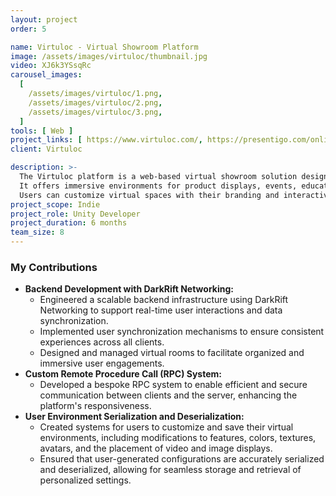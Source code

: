 ```yaml
---
layout: project
order: 5

name: Virtuloc - Virtual Showroom Platform
image: /assets/images/virtuloc/thumbnail.jpg
video: XJ6k3YSsqRc
carousel_images:
  [
    /assets/images/virtuloc/1.png,
    /assets/images/virtuloc/2.png,
    /assets/images/virtuloc/3.png,
  ]
tools: [ Web ]
project_links: [ https://www.virtuloc.com/, https://presentigo.com/online_showroom/ ]
client: Virtuloc

description: >-
  The Virtuloc platform is a web-based virtual showroom solution designed to meet diverse business needs. 
  It offers immersive environments for product displays, events, education, and customer engagement. \n
  Users can customize virtual spaces with their branding and interactive 3D content, making it a flexible tool for creating personalized experiences.
project_scope: Indie
project_role: Unity Developer
project_duration: 6 months
team_size: 8
---
```


### My Contributions

- **Backend Development with DarkRift Networking:**
  - Engineered a scalable backend infrastructure using DarkRift Networking to support real-time user interactions and data synchronization.
  - Implemented user synchronization mechanisms to ensure consistent experiences across all clients.
  - Designed and managed virtual rooms to facilitate organized and immersive user engagements.
- **Custom Remote Procedure Call (RPC) System:**
  - Developed a bespoke RPC system to enable efficient and secure communication between clients and the server, enhancing the platform's responsiveness.
- **User Environment Serialization and Deserialization:**
  - Created systems for users to customize and save their virtual environments, including modifications to features, colors, textures, avatars, and the placement of video and image displays.
  - Ensured that user-generated configurations are accurately serialized and deserialized, allowing for seamless storage and retrieval of personalized settings.

